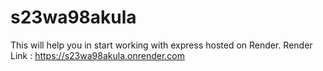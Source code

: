 # s23wa98akula
This will help you in start working with express hosted on Render.
Render Link : https://s23wa98akula.onrender.com
